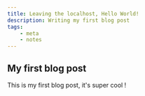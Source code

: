 ```yaml
---
title: Leaving the localhost, Hello World!
description: Writing my first blog post
tags:
    - meta
    - notes
---
```

## My first blog post

This is my first blog post, it's super cool !
